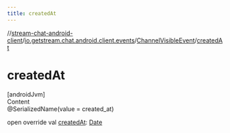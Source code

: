 ```yaml
---
title: createdAt
---
```

//[stream-chat-android-client](../../../index.md)/[io.getstream.chat.android.client.events](../index.md)/[ChannelVisibleEvent](index.md)/[createdAt](createdAt.md)



# createdAt  
[androidJvm]  
Content  
@SerializedName(value = created_at)  
  
open override val [createdAt](createdAt.md): [Date](https://developer.android.com/reference/kotlin/java/util/Date.html)  



